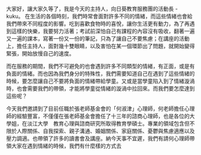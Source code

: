 大家好，讓大家久等了，我是今天的主持人，向日葵教育服務團的活動長 - kuku。
在生活的各個時刻，我們時常會面對許多不同的情緒，而這些情緒也會給我們帶來不同程度的影響。吃到喜歡食物時的喜悅，讓你生活更有動力，為了再遇到這樣的快樂，我要努力活著；考試前深怕自己有課程的內容沒有吸收，翻著一遍又一遍的課本，寫著一份又一份的筆記，只為了讓自己不要焦慮；在講座的活動上，擔任主持人，面對幾十雙眼睛，以及害怕在某一個環節出了問題，就開始變得緊張，開始放慢自己的速度。

而在服務的期間，我們不可避免的也會遇到許多不同類型的情緒，有正面，或是有負面的情緒。而也因為我們身分的特殊性，我們需要知道自己在遇到了這些情緒的時候，要怎麼讓自己不要將負面的情緒帶給學童。又或是當學童陷入到了情緒漩渦時，也會需要我們的帶領，才能將學童從情緒的漩渦中拉回來。而我們要怎麼達到這些呢？

今天我們邀請到了目前任職於張老師基金會的「何淑津」心理師，何老師擔任心理師的經驗豐富，不僅僅在張老師基金會擔任了十三年的諮商心理師，也是各位的大學姐，在淡江大學　教育心理與諮商研究所取得教育學碩士。專業的領域包含但不限於人際關係、自我探索、親子溝通、婚姻關係、家庭關係、憂鬱與焦慮適應以及壓力調適。也帶領了許多的讀書會及講座。納今天事不宜遲，我們有請何心理師帶領大家在遇到情緒的時候，我們有什麼樣的方式去